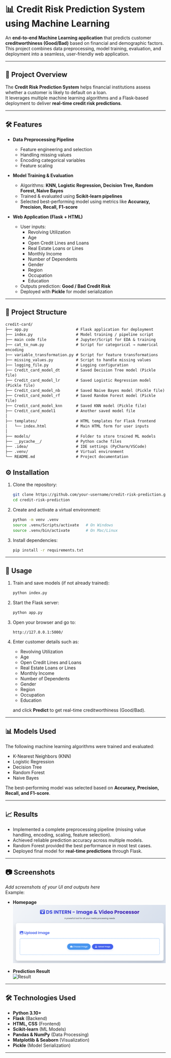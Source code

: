 # 📊 Credit Risk Prediction System using Machine Learning  

An **end-to-end Machine Learning application** that predicts customer **creditworthiness (Good/Bad)** based on financial and demographic factors.  
This project combines data preprocessing, model training, evaluation, and deployment into a seamless, user-friendly web application.  

---

## 🚀 Project Overview  
The **Credit Risk Prediction System** helps financial institutions assess whether a customer is likely to default on a loan.  
It leverages multiple machine learning algorithms and a Flask-based deployment to deliver **real-time credit risk predictions**.  

---

## 🛠️ Features  
- **Data Preprocessing Pipeline**  
  - Feature engineering and selection  
  - Handling missing values  
  - Encoding categorical variables  
  - Feature scaling  

- **Model Training & Evaluation**  
  - Algorithms: **KNN, Logistic Regression, Decision Tree, Random Forest, Naive Bayes**  
  - Trained & evaluated using **Scikit-learn pipelines**  
  - Selected best-performing model using metrics like **Accuracy, Precision, Recall, F1-score**  

- **Web Application (Flask + HTML)**  
  - User inputs:  
    - Revolving Utilization  
    - Age  
    - Open Credit Lines and Loans  
    - Real Estate Loans or Lines  
    - Monthly Income  
    - Number of Dependents  
    - Gender  
    - Region  
    - Occupation  
    - Education  
  - Outputs prediction: **Good / Bad Credit Risk**  
  - Deployed with **Pickle** for model serialization  

---

## 📂 Project Structure
```
credit-card/
├── app.py                     # Flask application for deployment
├── index.py                   # Model training / pipeline script
├── main code file             # Jupyter/Script for EDA & training
├── cat_to_num.py              # Script for categorical → numerical encoding
├── variable_transformation.py # Script for feature transformations
├── missing_values.py          # Script to handle missing values
├── logging_file.py            # Logging configuration
├── Credit_card_model_dt       # Saved Decision Tree model (Pickle file)
├── Credit_card_model_lr       # Saved Logistic Regression model (Pickle file)
├── Credit_card_model_nb       # Saved Naive Bayes model (Pickle file)
├── Credit_card_model_rf       # Saved Random Forest model (Pickle file)
├── Credit_card_model_knn      # Saved KNN model (Pickle file)
├── Credit_card_model1         # Another saved model file
│
├── templates/                 # HTML templates for Flask frontend
│   └── index.html             # Main HTML form for user inputs
│
├── models/                    # Folder to store trained ML models
├── __pycache__/               # Python cache files
├── .idea/                     # IDE settings (PyCharm/VSCode)
├── .venv/                     # Virtual environment
└── README.md                  # Project documentation
```
## ⚙️ Installation

1. Clone the repository:
   ```bash
   git clone https://github.com/your-username/credit-risk-prediction.git
   cd credit-risk-prediction
   ```

2. Create and activate a virtual environment:
   ```bash
   python -m venv .venv
   source .venv/Scripts/activate   # On Windows
   source .venv/bin/activate       # On Mac/Linux
   ```

3. Install dependencies:
   ```bash
   pip install -r requirements.txt
   ```

---

## 🚀 Usage

1. Train and save models (if not already trained):
   ```bash
   python index.py
   ```

2. Start the Flask server:
   ```bash
   python app.py
   ```

3. Open your browser and go to:
   ```
   http://127.0.0.1:5000/
   ```

4. Enter customer details such as:
   - Revolving Utilization  
   - Age  
   - Open Credit Lines and Loans  
   - Real Estate Loans or Lines  
   - Monthly Income  
   - Number of Dependents  
   - Gender  
   - Region  
   - Occupation  
   - Education  

   and click **Predict** to get real-time creditworthiness (Good/Bad).

---

## 📊 Models Used

The following machine learning algorithms were trained and evaluated:
- K-Nearest Neighbors (KNN)  
- Logistic Regression  
- Decision Tree  
- Random Forest  
- Naive Bayes  

The best-performing model was selected based on **Accuracy, Precision, Recall, and F1-score**.

---

## 📈 Results

- Implemented a complete preprocessing pipeline (missing value handling, encoding, scaling, feature selection).  
- Achieved reliable prediction accuracy across multiple models.  
- Random Forest provided the best performance in most test cases.  
- Deployed final model for **real-time predictions** through Flask.  

---

## 📷 Screenshots

_Add screenshots of your UI and outputs here_  
Example:  

- **Homepage**  
![Homepage](https://github.com/devathisrija/Image-and-video-processing-using-open-cv/blob/main/screenshots/Screenshot%20(651).png)
  

- **Prediction Result**  
![Result](screenshots/result.png)  

---

## 🛠️ Technologies Used

- **Python 3.10+**  
- **Flask** (Backend)  
- **HTML, CSS** (Frontend)  
- **Scikit-learn** (ML Models)  
- **Pandas & NumPy** (Data Processing)  
- **Matplotlib & Seaborn** (Visualization)  
- **Pickle** (Model Serialization)  

---






